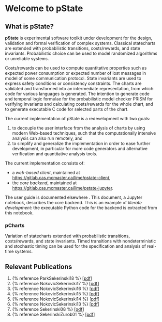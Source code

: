 # Welcome to pState

## What is pState?

**pState** is experimental software toolkit under development for the design, validation and formal verification of complex systems. Classical statecharts are extended with probabilistic transitions, costs/rewards, and state invariants. Probabilistic choice can be used to model randomized algorithms or unreliable systems.

Costs/rewards can be used to compute quantitative properties such as expected power consumption or expected number of lost messages in model of some communication protocol. State invariants are used to express safety conditions or consistency constraints. The charts are validated and transformed into an intermediate representation, from which code for various languages is generated. The intention to generate code and temporal logic formulae for the probabilistic model checker PRISM for verifying invariants and calculating costs/rewards for the whole chart, and to generate executable C code for selected parts of the chart.

The current implementation of pState is a redevelopment with two goals:

1. to decouple the user interface from the analysis of charts by using modern Web-based techniques, such that the computationally intensive analysis can also run remotely, and
2. to simplify and generalize the implementation in order to ease further development, in particular for more code generators and alternative verification and quantitative analysis tools.

The current implementation consists of:

- a _web-based client_, maintained at https://gitlab.cas.mcmaster.ca/lime/pstate-client,
- the _core backend_, maintained at https://gitlab.cas.mcmaster.ca/lime/pstate-jupyter.

The user guide is documented elsewhere []('#'). This document, a Jupyter notebook, describes the core backend. This is an example of _literate development:_ the executable Python code for the backend is extracted from this notebook.

### pCharts

Variation of statecharts extended with probabilistic transitions, costs/rewards, and state invariants. Timed transitions with nondeterministic and stochastic timing can be used for the specification and analysis of real-time systems. 

## Relevant Publications
1. {% reference ParkSekerinski18 %} \[[pdf](content/publications/ParkSekerinski18.pdf)\]
2. {% reference NokovicSekerinski17 %} \[[pdf](content/publications/NokovicSekerinski17.pdf)\]
3. {% reference NokovicSekerinski16 %} \[[pdf](content/publications/NokovicSekerinski16.pdf)\]
4. {% reference NokovicSekerinski15 %} \[[pdf](content/publications/NokovicSekerinski15.pdf)\]
5. {% reference NokovicSekerinski14 %} \[[pdf](content/publications/NokovicSekerinski14.pdf)\]
6. {% reference NokovicSekerinski13 %} \[[pdf](content/publications/NokovicSekerinski13.pdf)\]
7. {% reference Sekerinski08 %} \[[pdf](content/publications/Sekerinski08.pdf)\]
8. {% reference SekerinskiZurob01 %} \[[pdf](content/publications/SekerinskiZurob01.pdf)\]










<!-- 
[iState: A Statechart Translator](http://citeseerx.ist.psu.edu/viewdoc/download?doi=10.1.1.126.7754&rep=rep1&type=pdf)
[pState: A Probabilistic Statecharts Translator](https://ieeexplore.ieee.org/stamp/stamp.jsp?arnumber=6601339)
[Verification and Code Generation for Timed Transitions in pCharts](http://www.cas.mcmaster.ca/~nokovib/C3S2E2014extended.pdf)
[A Holistic Approach in Embedded System Development](https://arxiv.org/pdf/1508.03897.pdf)
[Automatically Quantitative Analysis and Code Generator for Sensor Systems: The Example of Great Lakes Water Quality Monitoring](https://s3.amazonaws.com/academia.edu.documents/46779034/NokovicSekerinski15GreatLakes.pdf?response-content-disposition=inline%3B%20filename%3DAutomatic_Quantitative_Analysis_and_Code.pdf&X-Amz-Algorithm=AWS4-HMAC-SHA256&X-Amz-Credential=AKIAIWOWYYGZ2Y53UL3A%2F20190620%2Fus-east-1%2Fs3%2Faws4_request&X-Amz-Date=20190620T131517Z&X-Amz-Expires=3600&X-Amz-SignedHeaders=host&X-Amz-Signature=6bfd0dd40a3e96935c16460b695f9fcdc0c34b3fc14900c0cae013ba61c66338)
[A Notebook Format for the Holistic Design of Embedded Systems (Tool Paper)](https://arxiv.org/pdf/1811.10820.pdf)
[Verifying Statecharts with State Invariants](https://ieeexplore.ieee.org/stamp/stamp.jsp?arnumber=4492874) -->